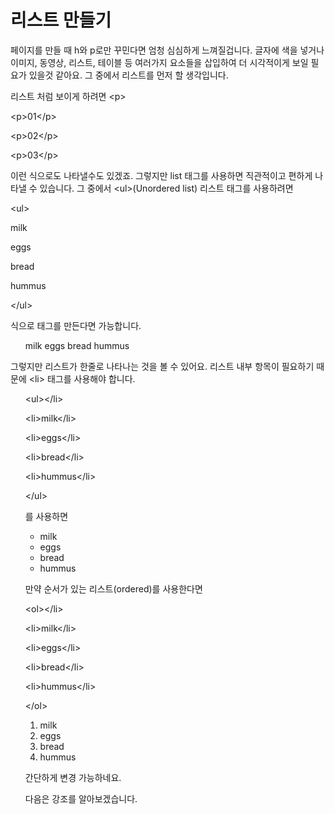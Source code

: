 <h1> 리스트 만들기</h1>
<p> 페이지를 만들 때 h와 p로만 꾸민다면 엄청 심심하게 느껴질겁니다. 글자에 색을 넣거나 이미지, 동영상, 리스트, 테이블 등 여러가지 요소들을 삽입하여 더 시각적이게 보일 필요가 있을것 같아요.
 그 중에서 리스트를 먼저 할 생각입니다.</p>
<p> 리스트 처럼 보이게 하려면 &lt;p&gt;
<p>&lt;p&gt;01&lt;/p&gt;</p>
<p>&lt;p&gt;02&lt;/p&gt;</p>
<p>&lt;p&gt;03&lt;/p&gt;</p>
<p>이런 식으로도 나타낼수도 있겠죠. 그렇지만 list 태그를 사용하면 직관적이고 편하게 나타낼 수 있습니다. 그 중에서 &lt;ul&gt;(Unordered list) 리스트 태그를 사용하려면</p>

<p>&lt;ul&gt;</p>
<p>milk</p>
<p>eggs</p>
<p>bread</p
<p>hummus</p
<p>&lt;/ul&gt;</p>
식으로 태그를 만든다면 가능합니다.
<ul>
milk
eggs
bread
hummus
</ul>

<p>그렇지만 리스트가 한줄로 나타나는 것을 볼 수 있어요. 리스트 내부 항목이 필요하기 때문에 &lt;li&gt; 태그를 사용해야 합니다.</p><ul>
<p>&lt;ul&gt;&lt;/li&gt;</p>
<p>&lt;li&gt;milk&lt;/li&gt;</p>
<p>&lt;li&gt;eggs&lt;/li&gt;</p>
 <p>&lt;li&gt;bread&lt;/li&gt;</p>
<p>&lt;li&gt;hummus&lt;/li&gt;</p
<p>&lt;/ul&gt;</p>
 <p>를 사용하면</p>
 <ul>
<li>milk</li>
<li>eggs</li>
<li>bread</li>
<li>hummus</li>
</ul>
 <P>만약 순서가 있는 리스트(ordered)를 사용한다면<p>
 <p>&lt;ol&gt;&lt;/li&gt;</p>
<p>&lt;li&gt;milk&lt;/li&gt;</p>
<p>&lt;li&gt;eggs&lt;/li&gt;</p>
 <p>&lt;li&gt;bread&lt;/li&gt;</p>
<p>&lt;li&gt;hummus&lt;/li&gt;</p
<p>&lt;/ol&gt;</p>
 <ol>
<li>milk</li>
<li>eggs</li>
<li>bread</li>
<li>hummus</li>
</ol>
<p>간단하게 변경 가능하네요. </p>
다음은 강조를 알아보겠습니다.
